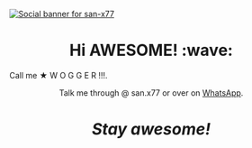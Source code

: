 [![Social banner for san-x77](https://i.imgur.com/CUfMBts.jpeg)](https://i.imgur.com/CUfMBts.jpeg)

<h1 align='center'> Hi AWESOME! :wave:</h1>

<p align='center'>

Call me   ★ W O G G E R !!!.
  

</p>

<p align='center'>Talk me through @ san.x77 or over on <a href="https://whatsapp.com/+919895485344">WhatsApp</a>.</p>

<h1 align='center'><i>Stay awesome!</i></h1>
